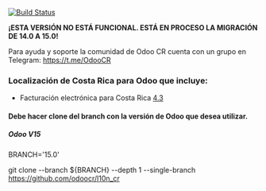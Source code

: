 [![Build Status](https://travis-ci.com/odoocr/l10n_cr.svg?branch=15.0)](https://travis-ci.com/odoocr/l10n_cr)

**¡ESTA VERSIÓN NO ESTÁ FUNCIONAL. ESTÁ EN PROCESO LA MIGRACIÓN DE 14.0 A 15.0!**


Para ayuda y soporte la comunidad de Odoo CR cuenta con un grupo en Telegram: https://t.me/OdooCR


### Localización de Costa Rica para Odoo que incluye:

- Facturación electrónica para Costa Rica [4.3](https://www.hacienda.go.cr/ATV/ComprobanteElectronico/frmAnexosyEstructuras.aspx)

#### Debe hacer clone del branch con la versión de Odoo que desea utilizar. 

##### Odoo V15
BRANCH='15.0'

git clone --branch ${BRANCH} --depth 1 --single-branch https://github.com/odoocr/l10n_cr
